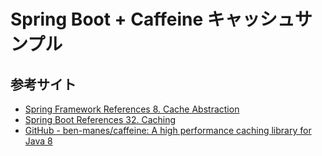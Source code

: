 # Spring Boot + Caffeine キャッシュサンプル

## 参考サイト

- [Spring Framework References 8. Cache Abstraction](https://docs.spring.io/spring/docs/5.1.3.RELEASE/spring-framework-reference/integration.html#cache)
- [Spring Boot References 32. Caching](https://docs.spring.io/spring-boot/docs/2.1.1.RELEASE/reference/htmlsingle/#boot-features-caching)
- [GitHub - ben-manes/caffeine: A high performance caching library for Java 8](https://github.com/ben-manes/caffeine)
